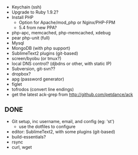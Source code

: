 * Keychain (ssh)
* Upgrade to Ruby 1.9.2?
* Install PHP
  * Option for Apache/mod_php or Nginx/PHP-FPM
  * 5.4 from new PPA?
* php-apc, memcached, php-memcached, xdebug
* pear php-unit (full)
* Mysql
* MongoDB (with php support)
* SublimeText2 plugins (git-based)
* screen/byobu (or tmux?)
* local DNS control? (djbdns or other, with static IP)
* Subversion, git-svn??
* dropbox?
* apg (password generator)
* figlet
* tofrodos (convert line endings)
* get the latest ack-grep from http://github.com/petdance/ack

## DONE
* Git setup, inc username, email, and config (eg: 'st')
  * use the dotfiles to configure
* editor: SublimeText2, with some plugins (git-based)
* build-essentials?
* rsync
* curl, wget
